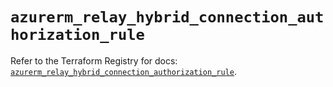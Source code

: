 # `azurerm_relay_hybrid_connection_authorization_rule`

Refer to the Terraform Registry for docs: [`azurerm_relay_hybrid_connection_authorization_rule`](https://registry.terraform.io/providers/hashicorp/azurerm/4.24.0/docs/resources/relay_hybrid_connection_authorization_rule).
